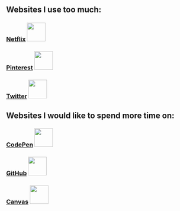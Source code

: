 ## Websites I use too much: 
### [Netflix](https://www.netflix.com/) <img src="https://github.com/kmirabelli/PSAM_1028/blob/master/img/netflix_logo.png" width="50">
### [Pinterest](https://www.pinterest.com/) <img src="https://github.com/kmirabelli/PSAM_1028/blob/master/img/pinterest_logo.png" width="50"> 
### [Twitter](https://www.twitter.com/) <img src="https://github.com/kmirabelli/PSAM_1028/blob/master/img/twitter_logo.png" width="50"> 
## Websites I would like to spend more time on: 
### [CodePen](https://codepen.io/) <img src="https://github.com/kmirabelli/PSAM_1028/blob/master/img/codepen_logo.png" width="50">
### [GitHub](http://www.github.com/) <img src="https://github.com/kmirabelli/PSAM_1028/blob/master/img/github_logo.png" width="50">
### [Canvas](https://canvas.newschool.edu/courses/) <img src="https://github.com/kmirabelli/PSAM_1028/blob/master/img/canvas_logo.png" width="50">
